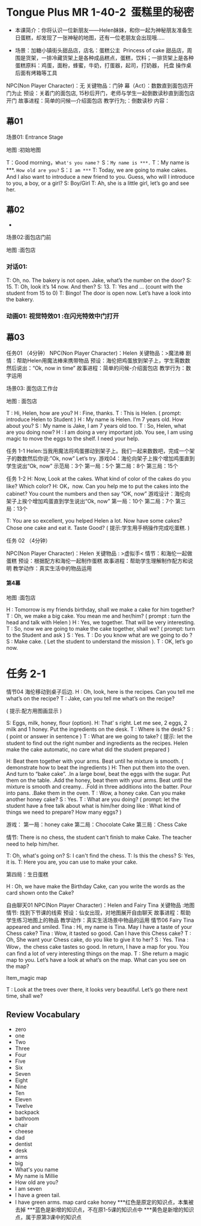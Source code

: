 # Tongue Plus MR 1-40-2  蛋糕里的秘密
* 本课简介：你将认识一位新朋友——Helen妹妹，和你一起为神秘朋友准备生日蛋糕，却发现了一张神秘的地图，还有一位老朋友会出现哦…..

* 场景：加糖小镇街头甜品店，店名：蛋糕公主  Princess of cake
甜品店，周围是货架，一排冷藏货架上是各种成品糕点，蛋糕，饮料；一排货架上是各种蛋糕原料：鸡蛋，面粉，蜂蜜，牛奶，打蛋器，起司，打奶器， 托盘
操作桌后面有烤箱等工具


NPC(Non Player Character)：无
关键物品：门钟
幕（Act）：数数直到面包店开门为止
预设：关着门的面包店, 15秒后开门，老师与学生一起倒数读秒直到面包店开门
故事进程：简单的问候—介绍面包店
教学行为;：倒数读秒
内容：

## 幕01

场景01: Entrance Stage

地图 :初始地图

T：Good morning，`What's you name？`
S：`My name is ***.`
T：My name is ***. `How old are you?`
S：`I am ***`
T: Today, we are going to make cakes. And I also want to introduce a new friend to you. Guess, who will I introduce to you, a boy, or a girl?
S: Boy/Girl
T: Ah, she is a little girl, let’s go and see her.


## 幕02
* 
场景02:面包店门前

地图 :面包店
### 对话01:
T: Oh, no. The bakery is not open. Jake, what’s the number on the door?
S: 15.
T: Oh, look it’s 14 now. And then?
S: 13.
T: Yes and ...
 (count with the student from 15 to 0)
T: Bingo! The door is open now. Let’s have a look into the bakery.

### 动画01: 视觉特效01 :在闪光特效中门打开

## 幕03

任务01 （4分钟）
NPC(Non Player Character)：Helen
关键物品：>魔法棒
剧情：帮助Helen用魔法棒来携带物品
预设：海伦把鸡蛋放到架子上，学生需数数然后说出：“Ok, now in time”
故事进程：简单的问候-介绍面包店
教学行为：数字运用

场景03: 面包店工作台

地图 : 面包店

T : Hi, Helen, how are you?
H : Fine, thanks.
T : This is Helen. ( prompt: introduce Helen to Student )
H : My name is Helen. I’m 7 years old. How about you?
S : My name is Jake, I am 7 years old too.
T : So, Helen, what are you doing now?
H : I am doing a very important job. You see, I am using magic to move the eggs to the shelf. I need your help.


任务 1-1
Helen:当我用魔法将鸡蛋挪动到架子上。我们一起来数数吧，完成一个架子的数数然后你说:”Ok, now”
Let’s try.
游戏04：海伦向架子上挨个增加鸡蛋直到学生说出“Ok, now”
示范局：3个
第一局：5个
第二局：8个
第三局：15个

任务 1-2
H: Now, Look at the cakes. What kind of color of the cakes do you like? Which color?
H: OK，now. Can you help me to put the cakes into the cabinet? You count the numbers and then say “OK, now”
游戏设计：海伦向架子上挨个增加鸡蛋直到学生说出“Ok, now”
第一局：10个
第二局：7个
第三局：13个

T: You are so excellent, you helped Helen a lot. Now have some cakes? Chose one cake and eat it. Taste Good?
( 提示:学生用手柄操作完成吃蛋糕. )


任务 02 （4分钟）

NPC(Non Player Character)：Helen
关键物品 : >虚拟手<
情节：和海伦一起做蛋糕
预设：根据配方和海伦一起制作蛋糕
故事进程：帮助学生理解制作配方和说明
教学动作：真实生活中的物品运用

#### 第4幕

地图 :面包店

H : Tomorrow is my friends birthday, shall we make a cake for him together?
T : Oh, we make a big cake. You mean me and her/him? ( prompt : turn the head and talk with Helen )
H : Yes, we together. That will be very interesting.
T : So, now we are going to make the cake together, shall we? ( prompt: turn to the Student and ask )
S : Yes.
T : Do you know what are we going to do ?
S : Make cake. ( Let the student to understand the mission ).
T : OK, let’s go now.

任务 2-1
==============================
情节04
海伦移动到桌子后边.
H : Oh, look, here is the recipes. Can you tell me what’s on the recipe?
T : Jake, can you tell me what’s on the recipe?

( 提示:配方用图画显示 )

S: Eggs, milk, honey, flour (option).
H: That’ s right. Let me see, 2 eggs, 2 milk and 1 honey. Put the ingredients on the desk.
T : Where is the desk?
S : ( point or answer in sentence )
T : What are we going to take?
( 提示: let the student to find out the right number and ingredients as the recipes. Helen make the cake automatic, no care what did the student prepared )

H: Beat them together with your arms. Beat until he mixture is smooth. ( demonstrate how to beat the ingredients )
H: Then put them into the oven. And turn to “bake cake”.
.In a large bowl, beat the eggs with the sugar. Put them on the table.
.Add the honey, beat them with your arms. Beat until the mixture is smooth and creamy..
.Fold in three additions into the batter. Pour into pans.
.Bake them in the oven.
T : Wow, a honey cake. Can you make another honey cake?
S : Yes.
T : What are you doing? ( prompt: let the student have a free talk about what is him/her doing like :
What kind of things we need to prepare?
How many eggs? )

游戏：
第一局：honey cake
第二局：Chocolate Cake
第三局：Chess Cake

情节: There is no chess, the student can't finish to make Cake. The teacher need to help him/her.

T: Oh, what's going on?
S: I can't find the chess.
T: Is this the chess?
S: Yes, it is.
T: Here you are, you can use to make your cake.

第四局：生日蛋糕

H : Oh, we have make the Birthday Cake, can you write the words as the card shown onto the Cake?


自由聊天01
NPC(Non Player Character)：Helen and Fairy Tina 
关键物品 :地图
情节: 找到下节课的线索
预设：仙女出现，对地图展开自由聊天
故事进程：帮助学生练习地图上的物品
教学动作：真实生活场景中物品的运用
情节06
Fairy Tina appeared and smiled.
Tina : Hi, my name is Tina. May I have a taste of your Chess cake?
Tina : Wow, it tasted so good. Can I have this Chess cake?
T : Oh, She want your Chess cake, do you like to give it to her?
S : Yes.
Tina : Wow，the chess cake tastes so good. In return, I have a map for you. You can find a lot of very interesting things on the map.
T : She return a magic map to you. Let’s have a look at what’s on the map. What can you see on the map?

Item_magic map

T : Look at the trees over there, it looks very beautiful. Let’s go there next time, shall we?


## Review Vocabulary
* zero
* one
* Two
* Three
* Four
* Five
* Six
* Seven
* Eight
* Nine
* Ten
* Eleven
* Twelve
* backpack
* bathroom
* chair
* cheese
* dad
* dentist
* desk
* arms
* big
* What's you name
* My name is Millie
* How old are you?
* I am seven
* I have a green tail.
* I have green arms.
map
card
cake
honey
***红色是原定的知识点，本集被去掉
***蓝色是新增的知识点，不在原1-5课的知识点中
***黄色是新增的知识点，属于原第3课中的知识点